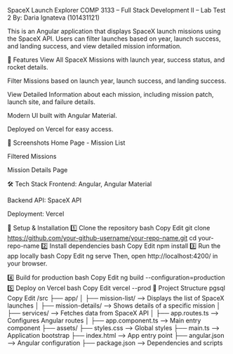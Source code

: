 SpaceX Launch Explorer
COMP 3133 – Full Stack Development II – Lab Test 2
By: Daria Ignateva (101431121)

This is an Angular application that displays SpaceX launch missions using the SpaceX API. Users can filter launches based on year, launch success, and landing success, and view detailed mission information.

🌟 Features
View All SpaceX Missions with launch year, success status, and rocket details.

Filter Missions based on launch year, launch success, and landing success.

View Detailed Information about each mission, including mission patch, launch site, and failure details.

Modern UI built with Angular Material.

Deployed on Vercel for easy access.

📸 Screenshots
Home Page - Mission List

Filtered Missions

Mission Details Page

🛠️ Tech Stack
Frontend: Angular, Angular Material

Backend API: SpaceX API

Deployment: Vercel

🚀 Setup & Installation
1️⃣ Clone the repository
bash
Copy
Edit
git clone https://github.com/your-github-username/your-repo-name.git
cd your-repo-name
2️⃣ Install dependencies
bash
Copy
Edit
npm install
3️⃣ Run the app locally
bash
Copy
Edit
ng serve
Then, open http://localhost:4200/ in your browser.

4️⃣ Build for production
bash
Copy
Edit
ng build --configuration=production
5️⃣ Deploy on Vercel
bash
Copy
Edit
vercel --prod
📂 Project Structure
pgsql
Copy
Edit
/src
  ├── app/
  │   ├── mission-list/  --> Displays the list of SpaceX launches
  │   ├── mission-details/  --> Shows details of a specific mission
  │   ├── services/  --> Fetches data from SpaceX API
  │   ├── app.routes.ts  --> Configures Angular routes
  │   ├── app.component.ts  --> Main entry component
  ├── assets/
  ├── styles.css  --> Global styles
  ├── main.ts  --> Application bootstrap
  ├── index.html  --> App entry point
  ├── angular.json  --> Angular configuration
  ├── package.json  --> Dependencies and scripts
